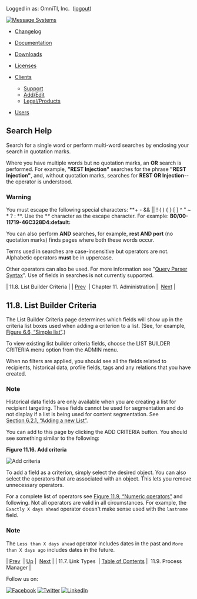 Logged in as: OmniTI, Inc.  ([logout](https://support.messagesystems.com/logout.php))

[![Message Systems](https://support.messagesystems.com/images/ms-white205.png)](https://support.messagesystems.com/start.php) 

*   [Changelog](https://support.messagesystems.com/start.php?show=changelog)
*   [Documentation](https://support.messagesystems.com/docs/)
*   [Downloads](https://support.messagesystems.com/start.php)

*   [Licenses](https://support.messagesystems.com/license_summary.php)
*   <a href="">Clients</a>
    *   [Support](https://support.messagesystems.com/cs.php)
    *   [Add/Edit](https://support.messagesystems.com/edit_client.php)
    *   [Legal/Products](https://support.messagesystems.com/edit_products.php)
*   [Users](https://support.messagesystems.com/edit_customer.php)

## Search Help

Search for a single word or perform multi-word searches by enclosing your search in quotation marks.

Where you have multiple words but no quotation marks, an **OR** search is performed. For example, **"REST Injection"** searches for the phrase **"REST Injection"**, and, without quotation marks, searches for **REST OR Injection**--the operator is understood.

### Warning

You must escape the following special characters: **+ - && || ! ( ) { } [ ] ^ " ~ * ? : \**. Use the **\** character as the escape character. For example: **B0/00-11719-46C328D4\:default\:**

You can also perform **AND** searches, for example, **rest AND port** (no quotation marks) finds pages where both these words occur.

Terms used in searches are case-insensitive but operators are not. Alphabetic operators **must** be in uppercase.

Other operators can also be used. For more information see "[Query Parser Syntax](https://lucene.apache.org/core/old_versioned_docs/versions/3_0_0/queryparsersyntax.html)". Use of fields in searches is not currently supported.

| 11.8. List Builder Criteria |
| [Prev](mc3-administration-link-types.php)  | Chapter 11. Administration |  [Next](mc3-administration-process-manager.php) |

## 11.8. List Builder Criteria

The List Builder Criteria page determines which fields will show up in the criteria list boxes used when adding a criterion to a list. (See, for example, [Figure 6.6, “Simple list”](mc3-recipients-lists.php#figure-simple-list "Figure 6.6. Simple list").)

To view existing list builder criteria fields, choose the LIST BUILDER CRITERIA menu option from the ADMIN menu.

When no filters are applied, you should see all the fields related to recipients, historical data, profile fields, tags and any relations that you have created.

### Note

Historical data fields are only available when you are creating a list for recipient targeting. These fields cannot be used for segmentation and do not display if a list is being used for content segmentation. See [Section 6.2.1, “Adding a new List”](mc3-recipients-lists.php#mc3-recipients-adding-lists "6.2.1. Adding a new List").

You can add to this page by clicking the ADD CRITERIA button. You should see something similar to the following:

<a name="figure-add-criteria"></a>

**Figure 11.16. Add criteria**

![Add criteria](images/add_criteria.jpg)

To add a field as a criterion, simply select the desired object. You can also select the operators that are associated with an object. This lets you remove unnecessary operators.

For a complete list of operators see [Figure 11.9, “Numeric operators”](mc3-administration-relations.php#figure-relations-operators "Figure 11.9. Numeric operators") and following. Not all operators are valid in all circumstances. For example, the `Exactly X days ahead` operator doesn't make sense used with the `lastname` field.

### Note

The `Less than X days ahead` operator includes dates in the past and `More than X days ago` includes dates in the future.

| [Prev](mc3-administration-link-types.php)  | [Up](mc3-administration.php) |  [Next](mc3-administration-process-manager.php) |
| 11.7. Link Types  | [Table of Contents](index.php) |  11.9. Process Manager |

Follow us on:

[![Facebook](https://support.messagesystems.com/images/icon-facebook.png)](http://www.facebook.com/messagesystems) [![Twitter](https://support.messagesystems.com/images/icon-twitter.png)](http://twitter.com/#!/MessageSystems) [![LinkedIn](https://support.messagesystems.com/images/icon-linkedin.png)](http://www.linkedin.com/company/message-systems)